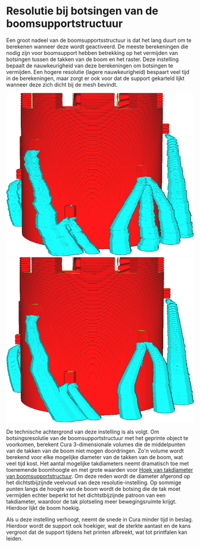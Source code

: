Resolutie bij botsingen van de boomsupportstructuur
====
Een groot nadeel van de boomsupportsstructuur is dat het lang duurt om te berekenen wanneer deze wordt geactiveerd. De meeste berekeningen die nodig zijn voor boomsupport hebben betrekking op het vermijden van botsingen tussen de takken van de boom en het raster. Deze instelling bepaalt de nauwkeurigheid van deze berekeningen om botsingen te vermijden. Een hogere resolutie (lagere nauwkeurigheid) bespaart veel tijd in de berekeningen, maar zorgt er ook voor dat de support gekarteld lijkt wanneer deze zich dicht bij de mesh bevindt.

<!--screenshot {
"image_path": "support_tree_collision_resolution_lo.png",
"modellen": [{"script": "castle_low.scad"}],
"camerapositie": [-128, -63, 30],
"instellingen": {
    "z_seam_position": "rechtsachter",
    "support_enable": waar,
    "support_structure": "boom",
    "support_tree_collision_resolution": 0.2
},
"kleuren": 32
}-->
<!--screenshot {
"image_path": "support_tree_collision_resolution_hi.png",
"modellen": [{"script": "castle_low.scad"}],
"camerapositie": [-128, -63, 30],
"instellingen": {
    "z_seam_position": "rechtsachter",
    "support_enable": waar,
    "support_structure": "boom",
    "support_tree_collision_resolution": 0.02
},
"kleuren": 32
}-->
![Lage resolutie (0,2 mm) zorgt ervoor dat de takken hoekig worden.](../../../articles/images/support_tree_collision_resolution_lo.png)
![Een hoge resolutie (0,02 mm) zorgt voor gladde takken](../../../articles/images/support_tree_collision_resolution_hi.png)

De technische achtergrond van deze instelling is als volgt. Om botsingsresolutie van de boomsupportstructuur met het geprinte object te voorkomen, berekent Cura 3-dimensionale volumes die de middelpunten van de takken van de boom niet mogen doordringen. Zo'n volume wordt berekend voor elke mogelijke diameter van de takken van de boom, wat veel tijd kost. Het aantal mogelijke takdiameters neemt dramatisch toe met toenemende boomhoogte en met grote waarden voor [Hoek van takdiameter van boomsupportstructuur](support_tree_branch_diameter_angle.md). Om deze reden wordt de diameter afgerond op het dichtstbijzijnde veelvoud van deze resolutie-instelling. Op sommige punten langs de hoogte van de boom wordt de botsing die de tak moet vermijden echter beperkt tot het dichtstbijzijnde patroon van een takdiameter, waardoor de tak plotseling meer bewegingsruimte krijgt. Hierdoor lijkt de boom hoekig.

Als u deze instelling verhoogt, neemt de snede in Cura minder tijd in beslag. Hierdoor wordt de support ook hoekiger, wat de sterkte aantast en de kans vergroot dat de support tijdens het printen afbreekt, wat tot printfalen kan leiden.